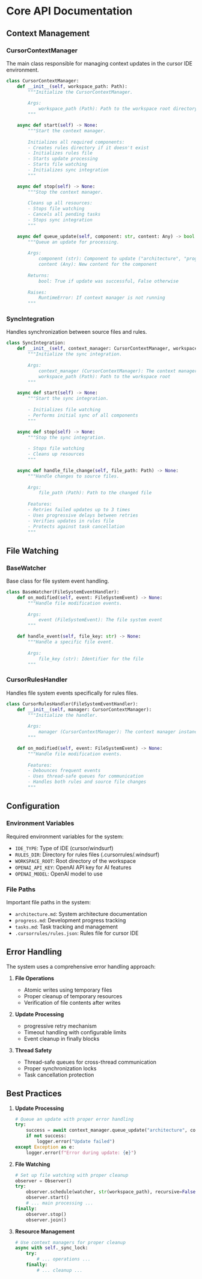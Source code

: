 # Core API Documentation

## Context Management

### CursorContextManager

The main class responsible for managing context updates in the cursor IDE environment.

```python
class CursorContextManager:
    def __init__(self, workspace_path: Path):
        """Initialize the CursorContextManager.
        
        Args:
            workspace_path (Path): Path to the workspace root directory
        """

    async def start(self) -> None:
        """Start the context manager.
        
        Initializes all required components:
        - Creates rules directory if it doesn't exist
        - Initializes rules file
        - Starts update processing
        - Starts file watching
        - Initializes sync integration
        """

    async def stop(self) -> None:
        """Stop the context manager.
        
        Cleans up all resources:
        - Stops file watching
        - Cancels all pending tasks
        - Stops sync integration
        """

    async def queue_update(self, component: str, content: Any) -> bool:
        """Queue an update for processing.
        
        Args:
            component (str): Component to update ("architecture", "progress", "tasks")
            content (Any): New content for the component
            
        Returns:
            bool: True if update was successful, False otherwise
            
        Raises:
            RuntimeError: If context manager is not running
        """
```

### SyncIntegration

Handles synchronization between source files and rules.

```python
class SyncIntegration:
    def __init__(self, context_manager: CursorContextManager, workspace_path: Path):
        """Initialize the sync integration.
        
        Args:
            context_manager (CursorContextManager): The context manager instance
            workspace_path (Path): Path to the workspace root
        """

    async def start(self) -> None:
        """Start the sync integration.
        
        - Initializes file watching
        - Performs initial sync of all components
        """

    async def stop(self) -> None:
        """Stop the sync integration.
        
        - Stops file watching
        - Cleans up resources
        """

    async def handle_file_change(self, file_path: Path) -> None:
        """Handle changes to source files.
        
        Args:
            file_path (Path): Path to the changed file
            
        Features:
        - Retries failed updates up to 3 times
        - Uses progressive delays between retries
        - Verifies updates in rules file
        - Protects against task cancellation
        """
```

## File Watching

### BaseWatcher

Base class for file system event handling.

```python
class BaseWatcher(FileSystemEventHandler):
    def on_modified(self, event: FileSystemEvent) -> None:
        """Handle file modification events.
        
        Args:
            event (FileSystemEvent): The file system event
        """

    def handle_event(self, file_key: str) -> None:
        """Handle a specific file event.
        
        Args:
            file_key (str): Identifier for the file
        """
```

### CursorRulesHandler

Handles file system events specifically for rules files.

```python
class CursorRulesHandler(FileSystemEventHandler):
    def __init__(self, manager: CursorContextManager):
        """Initialize the handler.
        
        Args:
            manager (CursorContextManager): The context manager instance
        """

    def on_modified(self, event: FileSystemEvent) -> None:
        """Handle file modification events.
        
        Features:
        - Debounces frequent events
        - Uses thread-safe queues for communication
        - Handles both rules and source file changes
        """
```

## Configuration

### Environment Variables

Required environment variables for the system:

- `IDE_TYPE`: Type of IDE (cursor/windsurf)
- `RULES_DIR`: Directory for rules files (.cursorrules/.windsurf)
- `WORKSPACE_ROOT`: Root directory of the workspace
- `OPENAI_API_KEY`: OpenAI API key for AI features
- `OPENAI_MODEL`: OpenAI model to use

### File Paths

Important file paths in the system:

- `architecture.md`: System architecture documentation
- `progress.md`: Development progress tracking
- `tasks.md`: Task tracking and management
- `.cursorrules/rules.json`: Rules file for cursor IDE

## Error Handling

The system uses a comprehensive error handling approach:

1. **File Operations**
   - Atomic writes using temporary files
   - Proper cleanup of temporary resources
   - Verification of file contents after writes

2. **Update Processing**
   - progressive retry mechanism
   - Timeout handling with configurable limits
   - Event cleanup in finally blocks

3. **Thread Safety**
   - Thread-safe queues for cross-thread communication
   - Proper synchronization locks
   - Task cancellation protection

## Best Practices

1. **Update Processing**
   ```python
   # Queue an update with proper error handling
   try:
       success = await context_manager.queue_update("architecture", content)
       if not success:
           logger.error("Update failed")
   except Exception as e:
       logger.error(f"Error during update: {e}")
   ```

2. **File Watching**
   ```python
   # Set up file watching with proper cleanup
   observer = Observer()
   try:
       observer.schedule(watcher, str(workspace_path), recursive=False)
       observer.start()
       # ... main processing ...
   finally:
       observer.stop()
       observer.join()
   ```

3. **Resource Management**
   ```python
   # Use context managers for proper cleanup
   async with self._sync_lock:
       try:
           # ... operations ...
       finally:
           # ... cleanup ...
   ``` 